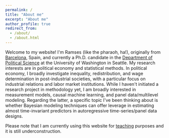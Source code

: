 ```yaml
---
permalink: /
title: "About me"
excerpt: "About me"
author_profile: true
redirect_from: 
  - /about/
  - /about.html
---
```




Welcome to my website! I'm Ramses (like the pharaoh, ha!), originally from [Barcelona](https://en.wikipedia.org/wiki/Barcelona), Spain, and currently a Ph.D. candidate in the [Department of Political Science](https://www.polisci.washington.edu/) at the University of Washington in Seattle. My research interests are in political economy and statistical methods. In political economy, I broadly investigate inequality, redistribution, and wage determination in post-industrial societies, with a particular focus on industrial relations and labor market institutions. While I haven't initiated a research project in methodology yet, I am broadly interested in measurement models, causal machine learning, and panel data/multilevel modeling. Regarding the latter, a specific topic I've been thinking about is whether Bayesian modeling techniques can offer leverage in estimating almost time-invariant predictors in autoregressive time-series/panel data designs.


Please note that I am currently using this website for [teaching](https://rllob.github.io/teaching/) purposes and it is still underconstruction.
